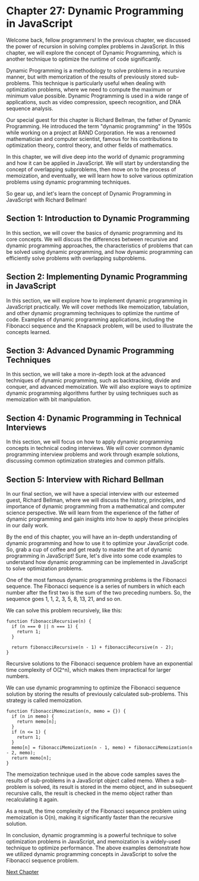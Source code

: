 # Chapter 27: Dynamic Programming in JavaScript

Welcome back, fellow programmers! In the previous chapter, we discussed the power of recursion in solving complex problems in JavaScript. In this chapter, we will explore the concept of Dynamic Programming, which is another technique to optimize the runtime of code significantly. 

Dynamic Programming is a methodology to solve problems in a recursive manner, but with memorization of the results of previously stored sub-problems. This technique is particularly useful when dealing with optimization problems, where we need to compute the maximum or minimum value possible. Dynamic Programming is used in a wide range of applications, such as video compression, speech recognition, and DNA sequence analysis.

Our special guest for this chapter is Richard Bellman, the father of Dynamic Programming. He introduced the term "dynamic programming" in the 1950s while working on a project at RAND Corporation. He was a renowned mathematician and computer scientist, famous for his contributions to optimization theory, control theory, and other fields of mathematics. 

In this chapter, we will dive deep into the world of dynamic programming and how it can be applied in JavaScript. We will start by understanding the concept of overlapping subproblems, then move on to the process of memoization, and eventually, we will learn how to solve various optimization problems using dynamic programming techniques.

So gear up, and let's learn the concept of Dynamic Programming in JavaScript with Richard Bellman!
## Section 1: Introduction to Dynamic Programming

In this section, we will cover the basics of dynamic programming and its core concepts. We will discuss the differences between recursive and dynamic programming approaches, the characteristics of problems that can be solved using dynamic programming, and how dynamic programming can efficiently solve problems with overlapping subproblems.

## Section 2: Implementing Dynamic Programming in JavaScript

In this section, we will explore how to implement dynamic programming in JavaScript practically. We will cover methods like memoization, tabulation, and other dynamic programming techniques to optimize the runtime of code. Examples of dynamic programming applications, including the Fibonacci sequence and the Knapsack problem, will be used to illustrate the concepts learned.

## Section 3: Advanced Dynamic Programming Techniques

In this section, we will take a more in-depth look at the advanced techniques of dynamic programming, such as backtracking, divide and conquer, and advanced memoization. We will also explore ways to optimize dynamic programming algorithms further by using techniques such as memoization with bit manipulation.

## Section 4: Dynamic Programming in Technical Interviews

In this section, we will focus on how to apply dynamic programming concepts in technical coding interviews. We will cover common dynamic programming interview problems and work through example solutions, discussing common optimization strategies and common pitfalls.

## Section 5: Interview with Richard Bellman

In our final section, we will have a special interview with our esteemed guest, Richard Bellman, where we will discuss the history, principles, and importance of dynamic programming from a mathematical and computer science perspective. We will learn from the experience of the father of dynamic programming and gain insights into how to apply these principles in our daily work.

By the end of this chapter, you will have an in-depth understanding of dynamic programming and how to use it to optimize your JavaScript code. So, grab a cup of coffee and get ready to master the art of dynamic programming in JavaScript!
Sure, let's dive into some code examples to understand how dynamic programming can be implemented in JavaScript to solve optimization problems.

One of the most famous dynamic programming problems is the Fibonacci sequence. The Fibonacci sequence is a series of numbers in which each number after the first two is the sum of the two preceding numbers. So, the sequence goes 1, 1, 2, 3, 5, 8, 13, 21, and so on.

We can solve this problem recursively, like this:

```
function fibonacciRecursive(n) {
  if (n === 0 || n === 1) {
    return 1;
  }

  return fibonacciRecursive(n - 1) + fibonacciRecursive(n - 2);
}
```

Recursive solutions to the Fibonacci sequence problem have an exponential time complexity of O(2^n), which makes them impractical for larger numbers.

We can use dynamic programming to optimize the Fibonacci sequence solution by storing the results of previously calculated sub-problems. This strategy is called memoization.

```
function fibonacciMemoization(n, memo = {}) {
  if (n in memo) {
    return memo[n];
  }
  if (n <= 1) {
    return 1;
  }
  memo[n] = fibonacciMemoization(n - 1, memo) + fibonacciMemoization(n - 2, memo);
  return memo[n];
}
```

The memoization technique used in the above code samples saves the results of sub-problems in a JavaScript object called memo. When a sub-problem is solved, its result is stored in the memo object, and in subsequent recursive calls, the result is checked in the memo object rather than recalculating it again.

As a result, the time complexity of the Fibonacci sequence problem using memoization is O(n), making it significantly faster than the recursive solution.

In conclusion, dynamic programming is a powerful technique to solve optimization problems in JavaScript, and memoization is a widely-used technique to optimize performance. The above examples demonstrate how we utilized dynamic programming concepts in JavaScript to solve the Fibonacci sequence problem.


[Next Chapter](28_Chapter28.md)